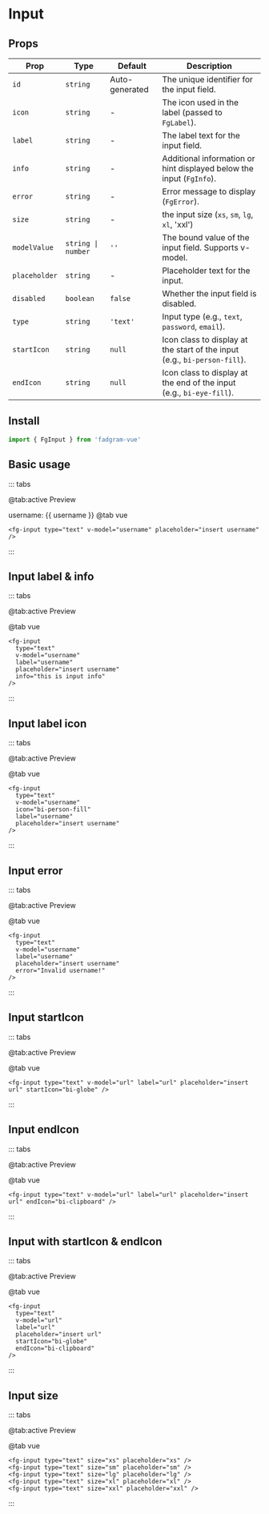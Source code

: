 <script setup lang="ts">
    import { ref } from 'vue'
    const username = ref('')
    const url = ref('')
    const inputSizes = ref([
        'xs',
        'sm',
        'lg',
        'xl',
        'xxl',
    ])
</script>

# Input

## Props

| Prop          | Type               | Default        | Description                                                               |
| ------------- | ------------------ | -------------- | ------------------------------------------------------------------------- |
| `id`          | `string`           | Auto-generated | The unique identifier for the input field.                                |
| `icon`        | `string`           | -              | The icon used in the label (passed to `FgLabel`).                         |
| `label`       | `string`           | -              | The label text for the input field.                                       |
| `info`        | `string`           | -              | Additional information or hint displayed below the input (`FgInfo`).      |
| `error`       | `string`           | -              | Error message to display (`FgError`).                                     |
| `size`        | `string`           | -              | the input size (`xs`, `sm`, `lg`, `xl`, 'xxl')                            |
| `modelValue`  | `string \| number` | `''`           | The bound value of the input field. Supports v-model.                     |
| `placeholder` | `string`           | -              | Placeholder text for the input.                                           |
| `disabled`    | `boolean`          | `false`        | Whether the input field is disabled.                                      |
| `type`        | `string`           | `'text'`       | Input type (e.g., `text`, `password`, `email`).                           |
| `startIcon`   | `string`           | `null`         | Icon class to display at the start of the input (e.g., `bi-person-fill`). |
| `endIcon`     | `string`           | `null`         | Icon class to display at the end of the input (e.g., `bi-eye-fill`).      |

## Install

```ts
import { FgInput } from 'fadgram-vue'
```

## Basic usage

::: tabs

@tab:active Preview

<fg-input type="text" v-model="username" placeholder="insert username"/>
username: {{ username }}
@tab vue

```vue
<fg-input type="text" v-model="username" placeholder="insert username" />
```

:::

## Input label & info

::: tabs

@tab:active Preview

<fg-input type="text" v-model="username" label="username" placeholder="insert username" info="this is input info"/>

@tab vue

```vue
<fg-input
  type="text"
  v-model="username"
  label="username"
  placeholder="insert username"
  info="this is input info"
/>
```

:::

## Input label icon

::: tabs

@tab:active Preview

<fg-input type="text" v-model="username" icon="bi-person-fill" label="username" placeholder="insert username"/>

@tab vue

```vue
<fg-input
  type="text"
  v-model="username"
  icon="bi-person-fill"
  label="username"
  placeholder="insert username"
/>
```

:::

## Input error

::: tabs

@tab:active Preview

<fg-input type="text" v-model="username" label="username" placeholder="insert username" error="Invalid username!"/>

@tab vue

```vue
<fg-input
  type="text"
  v-model="username"
  label="username"
  placeholder="insert username"
  error="Invalid username!"
/>
```

:::

## Input startIcon

::: tabs

@tab:active Preview

<fg-input type="text" v-model="url" label="url" placeholder="insert url" startIcon="bi-globe"/>

@tab vue

```vue
<fg-input type="text" v-model="url" label="url" placeholder="insert url" startIcon="bi-globe" />
```

:::

## Input endIcon

::: tabs

@tab:active Preview

<fg-input type="text" v-model="url" label="url" placeholder="insert url" endIcon="bi-clipboard"/>

@tab vue

```vue
<fg-input type="text" v-model="url" label="url" placeholder="insert url" endIcon="bi-clipboard" />
```

:::

## Input with startIcon & endIcon

::: tabs

@tab:active Preview

<fg-input type="text" v-model="url" label="url" placeholder="insert url" startIcon="bi-globe" endIcon="bi-clipboard"/>

@tab vue

```vue
<fg-input
  type="text"
  v-model="url"
  label="url"
  placeholder="insert url"
  startIcon="bi-globe"
  endIcon="bi-clipboard"
/>
```

:::

## Input size

::: tabs

@tab:active Preview

<div class="space-y-2">
<fg-input v-for="size in inputSizes" type="text" :size="size" :placeholder="size"/>
</div>

@tab vue

```vue
<fg-input type="text" size="xs" placeholder="xs" />
<fg-input type="text" size="sm" placeholder="sm" />
<fg-input type="text" size="lg" placeholder="lg" />
<fg-input type="text" size="xl" placeholder="xl" />
<fg-input type="text" size="xxl" placeholder="xxl" />
```

:::
